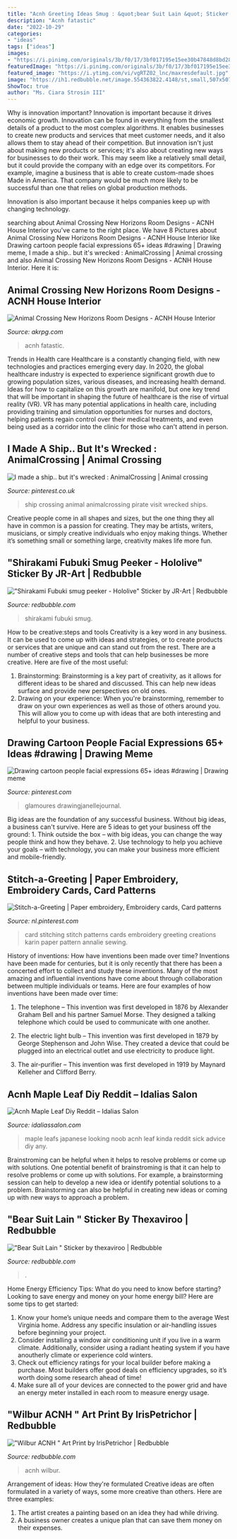 ```yaml
---
title: "Acnh Greeting Ideas Smug : &quot;bear Suit Lain &quot; Sticker By Thexaviroo"
description: "Acnh fatastic"
date: "2022-10-29"
categories:
- "ideas"
tags: ["ideas"]
images:
- "https://i.pinimg.com/originals/3b/f0/17/3bf017195e15ee30b47848d8bd28d045.jpg"
featuredImage: "https://i.pinimg.com/originals/3b/f0/17/3bf017195e15ee30b47848d8bd28d045.jpg"
featured_image: "https://i.ytimg.com/vi/vgRTZ02_lnc/maxresdefault.jpg"
image: "https://ih1.redbubble.net/image.554363822.4148/st,small,507x507-pad,600x600,f8f8f8.u2.jpg"
ShowToc: true
author: "Ms. Ciara Strosin III"
---
```



Why is innovation important?
Innovation is important because it drives economic growth. Innovation can be found in everything from the smallest details of a product to the most complex algorithms. It enables businesses to create new products and services that meet customer needs, and it also allows them to stay ahead of their competition.
But innovation isn't just about making new products or services; it's also about creating new ways for businesses to do their work. This may seem like a relatively small detail, but it could provide the company with an edge over its competitors. For example, imagine a business that is able to create custom-made shoes Made in America. That company would be much more likely to be successful than one that relies on global production methods.

Innovation is also important because it helps companies keep up with changing technology.

	

		
searching about Animal Crossing New Horizons Room Designs - ACNH House Interior you've came to the right place. We have 8 Pictures about Animal Crossing New Horizons Room Designs - ACNH House Interior like Drawing cartoon people facial expressions 65+ ideas #drawing | Drawing meme, I made a ship.. but it&#039;s wrecked : AnimalCrossing | Animal crossing and also Animal Crossing New Horizons Room Designs - ACNH House Interior. Here it is:
		
    
## Animal Crossing New Horizons Room Designs - ACNH House Interior

<img loading=lazy src="https://i.ytimg.com/vi/vgRTZ02_lnc/maxresdefault.jpg" onerror="this.onerror=null;this.src='https://tse3.mm.bing.net/th?id=OIP.gIuP8qMNQyCG0dz-2QNhAQHaEK&amp;pid=15.1';" alt="Animal Crossing New Horizons Room Designs - ACNH House Interior">

_Source: akrpg.com_

>acnh fatastic. 

	

Trends in Health care
Healthcare is a constantly changing field, with new technologies and practices emerging every day.  In 2020, the global healthcare industry is expected to experience significant growth due to growing population sizes, various diseases, and increasing health demand. Ideas for how to capitalize on this growth are manifold, but one key trend that will be important in shaping the future of healthcare is the rise of virtual reality (VR). VR has many potential applications in health care, including providing training and simulation opportunities for nurses and doctors, helping patients regain control over their medical treatments, and even being used as a corridor into the clinic for those who can't attend in person.

    
## I Made A Ship.. But It&#039;s Wrecked : AnimalCrossing | Animal Crossing

<img loading=lazy src="https://i.pinimg.com/originals/ce/73/cd/ce73cd0f2a31421b2b8eab32796f6adb.jpg" onerror="this.onerror=null;this.src='https://tse3.mm.bing.net/th?id=OIP.ugv5ydWdg3npxp7nWqUmuAHaEK&amp;pid=15.1';" alt="I made a ship.. but it&#039;s wrecked : AnimalCrossing | Animal crossing">

_Source: pinterest.co.uk_

>ship crossing animal animalcrossing pirate visit wrecked ships. 

	

Creative people come in all shapes and sizes, but the one thing they all have in common is a passion for creating. They may be artists, writers, musicians, or simply creative individuals who enjoy making things. Whether it’s something small or something large, creativity makes life more fun.

    
## &quot;Shirakami Fubuki Smug Peeker - Hololive&quot; Sticker By JR-Art | Redbubble

<img loading=lazy src="https://ih1.redbubble.net/image.1792626112.4226/tst,small,507x507-pad,600x600,f8f8f8.jpg" onerror="this.onerror=null;this.src='https://tse2.mm.bing.net/th?id=OIP.EmCHa7-q4vG3nsgntze9hQHaHa&amp;pid=15.1';" alt="&quot;Shirakami Fubuki smug peeker - Hololive&quot; Sticker by JR-Art | Redbubble">

_Source: redbubble.com_

>shirakami fubuki smug. 

	

How to be creative:steps and tools
Creativity is a key word in any business. It can be used to come up with ideas and strategies, or to create products or services that are unique and can stand out from the rest.
There are a number of creative steps and tools that can help businesses be more creative. Here are five of the most useful: 
1. Brainstorming: Brainstorming is a key part of creativity, as it allows for different ideas to be shared and discussed. This can help new ideas surface and provide new perspectives on old ones. 
2. Drawing on your experience: When you're brainstorming, remember to draw on your own experiences as well as those of others around you. This will allow you to come up with ideas that are both interesting and helpful to your business. 

    
## Drawing Cartoon People Facial Expressions 65+ Ideas #drawing | Drawing Meme

<img loading=lazy src="https://i.pinimg.com/474x/e6/73/a3/e673a305fe5d0db670198165d1fb0f01.jpg" onerror="this.onerror=null;this.src='https://tse1.mm.bing.net/th?id=OIP.SwEJGjTxdL-UegRm4gRFJQAAAA&amp;pid=15.1';" alt="Drawing cartoon people facial expressions 65+ ideas #drawing | Drawing meme">

_Source: pinterest.com_

>glamoures drawingjanellejournal. 

	

Big ideas are the foundation of any successful business. Without big ideas, a business can't survive. Here are 5 ideas to get your business off the ground: 1. Think outside the box – with big ideas, you can change the way people think and how they behave. 2. Use technology to help you achieve your goals – with technology, you can make your business more efficient and mobile-friendly. 
    
## Stitch-a-Greeting | Paper Embroidery, Embroidery Cards, Card Patterns

<img loading=lazy src="https://i.pinimg.com/originals/3b/f0/17/3bf017195e15ee30b47848d8bd28d045.jpg" onerror="this.onerror=null;this.src='https://tse4.mm.bing.net/th?id=OIP.vezGS0AfMBZKxbQ6APbbPwAAAA&amp;pid=15.1';" alt="Stitch-a-Greeting | Paper embroidery, Embroidery cards, Card patterns">

_Source: nl.pinterest.com_

>card stitching stitch patterns cards embroidery greeting creations karin paper pattern annalie sewing. 

	

History of inventions: How have inventions been made over time?
Inventions have been made for centuries, but it is only recently that there has been a concerted effort to collect and study these inventions. Many of the most amazing and influential inventions have come about through collaboration between multiple individuals or teams. Here are four examples of how inventions have been made over time:

1) The telephone – This invention was first developed in 1876 by Alexander Graham Bell and his partner Samuel Morse. They designed a talking telephone which could be used to communicate with one another.

2) The electric light bulb – This invention was first developed in 1879 by George Stephenson and John Wise. They created a device that could be plugged into an electrical outlet and use electricity to produce light.

3) The air-purifier – This invention was first developed in 1919 by Maynard Kelleher and Clifford Berry.

    
## Acnh Maple Leaf Diy Reddit – Idalias Salon

<img loading=lazy src="https://i.pinimg.com/originals/b1/eb/0d/b1eb0d2d13547a136a8347998ef5099a.jpg" onerror="this.onerror=null;this.src='https://tse1.mm.bing.net/th?id=OIP.aQacfAh_1xJ-myq3kUEOWAHaJ4&amp;pid=15.1';" alt="Acnh Maple Leaf Diy Reddit – Idalias Salon">

_Source: idaliassalon.com_

>maple leafs japanese looking noob acnh leaf kinda reddit sick advice diy any. 

	

Brainstroming can be helpful when it helps to resolve problems or come up with solutions.
One potential benefit of brainstroming is that it can help to resolve problems or come up with solutions. For example, a brainstorming session can help to develop a new idea or identify potential solutions to a problem. Brainstorming can also be helpful in creating new ideas or coming up with new ways to approach a problem.

    
## &quot;Bear Suit Lain &quot; Sticker By Thexaviroo | Redbubble

<img loading=lazy src="https://ih1.redbubble.net/image.554363822.4148/st,small,507x507-pad,600x600,f8f8f8.u2.jpg" onerror="this.onerror=null;this.src='https://tse3.mm.bing.net/th?id=OIP.vaUdJRMB0_0TaG35rIqccgHaHa&amp;pid=15.1';" alt="&quot;Bear Suit Lain &quot; Sticker by thexaviroo | Redbubble">

_Source: redbubble.com_

>. 

	

Home Energy Efficiency Tips: What do you need to know before starting?
Looking to save energy and money on your home energy bill? Here are some tips to get started: 
1. Know your home’s unique needs and compare them to the average West Virginia home. Address any specific insulation or air-handling issues before beginning your project. 
2. Consider installing a window air conditioning unit if you live in a warm climate. Additionally, consider using a radiant heating system if you have anoutherly climate or experience cold winters. 
3. Check out efficiency ratings for your local builder before making a purchase. Most builders offer good deals on efficiency upgrades, so it’s worth doing some research ahead of time! 
4. Make sure all of your devices are connected to the power grid and have an energy meter installed in each room to measure energy usage.

    
## &quot;Wilbur ACNH &quot; Art Print By IrisPetrichor | Redbubble

<img loading=lazy src="https://ih1.redbubble.net/image.1388917923.3733/aps,504x498,small,transparent-pad,600x600,f8f8f8.jpg" onerror="this.onerror=null;this.src='https://tse4.mm.bing.net/th?id=OIP.WsmPBgahGL5vW-VtaT0wPgHaHa&amp;pid=15.1';" alt="&quot;Wilbur ACNH &quot; Art Print by IrisPetrichor | Redbubble">

_Source: redbubble.com_

>acnh wilbur. 

	

Arrangement of ideas: How they're formulated
Creative ideas are often formulated in a variety of ways, some more creative than others. Here are three examples:
1. The artist creates a painting based on an idea they had while driving.
2. A business owner creates a unique plan that can save them money on their expenses.

